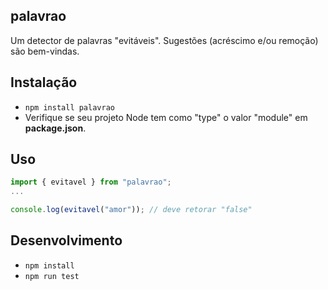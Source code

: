 ## palavrao

Um detector de palavras "evitáveis". Sugestões (acréscimo e/ou remoção) são bem-vindas.

## Instalação

- `npm install palavrao`
- Verifique se seu projeto Node tem como "type" o valor "module" em **package.json**.

## Uso

```js
import { evitavel } from "palavrao";
...

console.log(evitavel("amor")); // deve retorar "false"

```

## Desenvolvimento

- `npm install`
- `npm run test`
